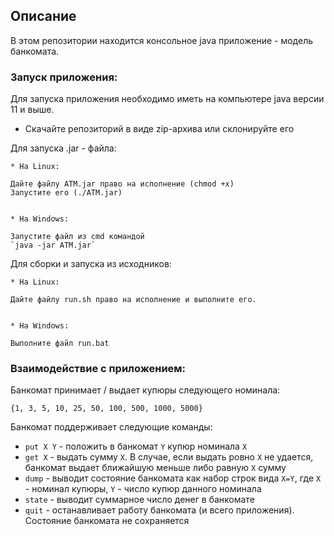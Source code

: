 ## Описание

В этом репозитории находится консольное java приложение - модель банкомата.

### Запуск приложения:
Для запуска приложения необходимо иметь на компьютере java версии 11 и выше.

* Скачайте репозиторий в виде zip-архива или склонируйте его


Для запуска .jar - файла:

    * На Linux:

    Дайте файлу ATM.jar право на исполнение (chmod +x)
    Запустите его (./ATM.jar)


    * На Windows:

    Запустите файл из cmd командой
    `java -jar ATM.jar`

Для сборки и запуска из исходников:

    * На Linux:
    
    Дайте файлу run.sh право на исполнение и выполните его.


    * На Windows:
    
    Выполните файл run.bat

### Взаимодействие с приложением:
Банкомат принимает / выдает купюры следующего номинала:

`{1, 3, 5, 10, 25, 50, 100, 500, 1000, 5000}`

Банкомат поддерживает следующие команды:
* `put X Y` - положить в банкомат `Y` купюр номинала `X`
* `get X` - выдать сумму `X`. В случае, если выдать ровно `X` не удается, банкомат выдает ближайшую меньше либо равную `X` сумму
* `dump` - выводит состояние банкомата как набор строк вида `X=Y`, где `X` - номинал купюры, `Y` - число купюр данного номинала
* `state` - выводит суммарное число денег в банкомате
* `quit` - останавливает работу банкомата (и всего приложения). Состояние банкомата не сохраняется
